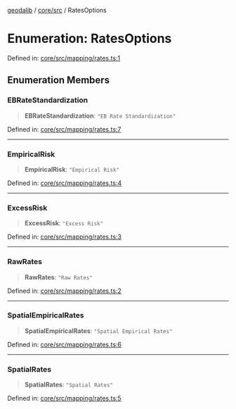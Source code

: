 [geodalib](../../../modules.md) / [core/src](../index.md) / RatesOptions

# Enumeration: RatesOptions

Defined in: [core/src/mapping/rates.ts:1](https://github.com/GeoDaCenter/geoda-lib/blob/fd732718ef3d9fb5e87d0aa5ef9ee659a7cf3f31/js/packages/core/src/mapping/rates.ts#L1)

## Enumeration Members

### EBRateStandardization

> **EBRateStandardization**: `"EB Rate Standardization"`

Defined in: [core/src/mapping/rates.ts:7](https://github.com/GeoDaCenter/geoda-lib/blob/fd732718ef3d9fb5e87d0aa5ef9ee659a7cf3f31/js/packages/core/src/mapping/rates.ts#L7)

***

### EmpiricalRisk

> **EmpiricalRisk**: `"Empirical Risk"`

Defined in: [core/src/mapping/rates.ts:4](https://github.com/GeoDaCenter/geoda-lib/blob/fd732718ef3d9fb5e87d0aa5ef9ee659a7cf3f31/js/packages/core/src/mapping/rates.ts#L4)

***

### ExcessRisk

> **ExcessRisk**: `"Excess Risk"`

Defined in: [core/src/mapping/rates.ts:3](https://github.com/GeoDaCenter/geoda-lib/blob/fd732718ef3d9fb5e87d0aa5ef9ee659a7cf3f31/js/packages/core/src/mapping/rates.ts#L3)

***

### RawRates

> **RawRates**: `"Raw Rates"`

Defined in: [core/src/mapping/rates.ts:2](https://github.com/GeoDaCenter/geoda-lib/blob/fd732718ef3d9fb5e87d0aa5ef9ee659a7cf3f31/js/packages/core/src/mapping/rates.ts#L2)

***

### SpatialEmpiricalRates

> **SpatialEmpiricalRates**: `"Spatial Empirical Rates"`

Defined in: [core/src/mapping/rates.ts:6](https://github.com/GeoDaCenter/geoda-lib/blob/fd732718ef3d9fb5e87d0aa5ef9ee659a7cf3f31/js/packages/core/src/mapping/rates.ts#L6)

***

### SpatialRates

> **SpatialRates**: `"Spatial Rates"`

Defined in: [core/src/mapping/rates.ts:5](https://github.com/GeoDaCenter/geoda-lib/blob/fd732718ef3d9fb5e87d0aa5ef9ee659a7cf3f31/js/packages/core/src/mapping/rates.ts#L5)
